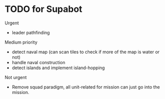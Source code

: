 # TODO for Supabot

Urgent

-   leader pathfinding

Medium priority

-   detect naval map (can scan tiles to check if more of the map is water or not)
-   handle naval construction
-   detect islands and implement island-hopping

Not urgent

-   Remove squad paradigm, all unit-related for mission can just go into the mission.
